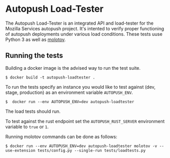 # Autopush Load-Tester

The Autopush Load-Tester is an integrated API and load-tester for the Mozilla Services autopush project. It's intented to verify proper functioning of autopush deployments under various load conditions. These tests uuse Python 3 as well as [molotov](https://molotov.readthedocs.io/en/stable/).

## Running the tests

Building a docker image is the advised way to run the test suite.

    $ docker build -t autopush-loadtester .

To run the tests specify an instance you would like to test against (dev, stage, production) as an environment variable ```AUTOPUSH_ENV```.

    $  docker run --env AUTOPUSH_ENV=dev autopush-loadtester

The load tests should run.

To test against the rust endpoint set the ```AUTOPUSH_RUST_SERVER``` environment variable to ```true``` or ```1```.

Running molotov commands can be done as follows:

    $ docker run --env AUTOPUSH_ENV=dev autopush-loadtester molotov -v --use-extension tests/config.py --single-run tests/loadtests.py